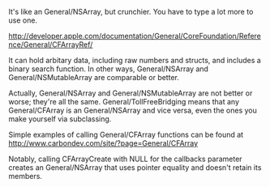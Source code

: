 It's like an General/NSArray, but crunchier. You have to type a lot more to use one.

 http://developer.apple.com/documentation/General/CoreFoundation/Reference/General/CFArrayRef/

It can hold arbitary data, including raw numbers and structs, and includes a binary search function. In other ways, General/NSArray and General/NSMutableArray are comparable or better.

Actually, General/NSArray and General/NSMutableArray are not better or worse; they're all the same. General/TollFreeBridging means that any General/CFArray is an General/NSArray and vice versa, even the ones you make yourself via subclassing.

Simple examples of calling General/CFArray functions can be found at
http://www.carbondev.com/site/?page=General/CFArray

Notably, calling CFA<nowiki/>rrayCreate with NULL for the callbacks parameter creates an General/NSArray that uses pointer equality and doesn't retain its members.